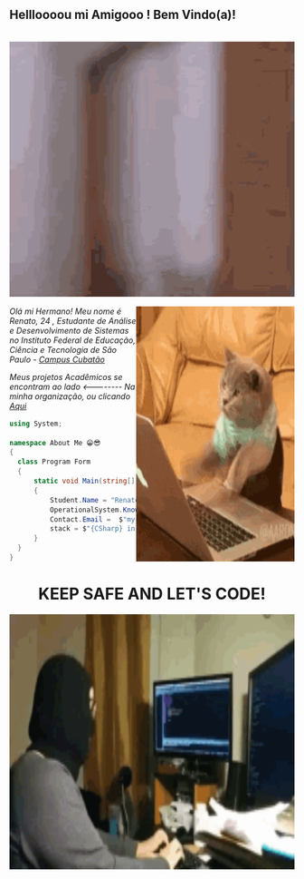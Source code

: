 <h2>Hellloooou mi Amigooo ! Bem Vindo(a)! </h2>

 <br>
 
 <div>
     <a>
      <img 
        title="WhatsupMyDudo"
        src="https://github.com/W4rL0ck1/W4rL0ck1/blob/master/ImagesBranch/thumbs%20up.gif?raw=true"
        width="960"
        height="450">
      </a>
</div>

 <div>
     <a>
        <img
        title="Coding"
        src="https://github.com/W4rL0ck1/W4rL0ck1/blob/master/ImagesBranch/coding2.gif?raw=true" 
        width="280" 
        height="450"
        align="right">
    </a>
 
<p>
  <em> Olá mi Hermano! Meu nome é Renato, 24 , Estudante de Análise e Desenvolvimento de Sistemas no  Instituto Federal de Educação, Ciência e Tecnologia de São Paulo - 
   <a 
    title="IFSP"
    href="https://cbt.ifsp.edu.br">
     Campus Cubatão
    </a>
    <br>
  </em>
</p>
<p>
  <em> Meus projetos Acadêmicos se encontram ao lado <-------- Na minha organização, ou clicando    
   <a 
    title="Organizacao IFSP"
    href="https://github.com/Material-IFSP">
    Aqui
    </a> 
  <br>
  </em>
</p> 

  ```csharp
using System;

namespace About Me 😁😎
{
    class Program Form
    { 
        static void Main(string[] args)
        { 
            Student.Name = "Renato Santos"; 
            OperationalSystem.Knowledge = $"{Advanced Windows} and {basic Linux}"; 
            Contact.Email =  $"my email for contact is {Renato.santos.corporativo@outlook.com} :D";
            stack = $"{CSharp} in backend with {Angular} on the frontend"; 
        }
    }
}  
```  
 </div>

<h1 align="center"> KEEP SAFE AND LET'S CODE!</h1>

<div>
   <img     
   title="aaaa"
   src="https://github.com/W4rL0ck1/W4rL0ck1/blob/master/ImagesBranch/coding3.gif?raw=true"
    width="960" 
    height="450"
    align="right"> 
 </div>







            
            
       


     
  

 
